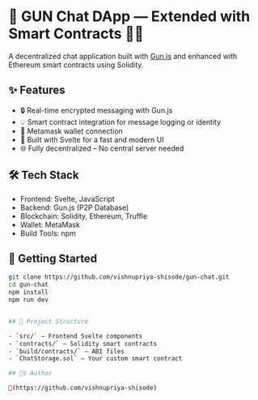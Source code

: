 # 🔐 GUN Chat DApp — Extended with Smart Contracts 🧠💬

A decentralized chat application built with [Gun.js](https://gun.eco/) and enhanced with Ethereum smart contracts using Solidity.

## ✨ Features

- 🔒 Real-time encrypted messaging with Gun.js
- 💡 Smart contract integration for message logging or identity
- 👛 Metamask wallet connection
- 🧱 Built with Svelte for a fast and modern UI
- 🌐 Fully decentralized – No central server needed

## 🛠 Tech Stack

- Frontend: Svelte, JavaScript
- Backend: Gun.js (P2P Database)
- Blockchain: Solidity, Ethereum, Truffle 
- Wallet: MetaMask
- Build Tools: npm

## 🚀 Getting Started

```bash
git clone https://github.com/vishnupriya-shisode/gun-chat.git
cd gun-chat
npm install
npm run dev


## 📂 Project Structure

- `src/` – Frontend Svelte components
- `contracts/` – Solidity smart contracts
- `build/contracts/` – ABI files
- `ChatStorage.sol` – Your custom smart contract

## 🙋‍♀️ Author

👾(https://github.com/vishnupriya-shisode)
